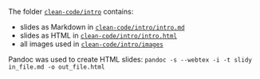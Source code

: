The folder [`clean-code/intro`](https://github.com/RISE-UNIBAS/clean-code/tree/main/intro) contains:

- slides as Markdown in [`clean-code/intro/intro.md`](https://github.com/RISE-UNIBAS/clean-code/tree/main/intro/intro.md) 
- slides as HTML in [`clean-code/intro/intro.html`](https://github.com/RISE-UNIBAS/clean-code/tree/main/intro/intro.html)
- all images used in [`clean-code/intro/images`](https://github.com/RISE-UNIBAS/clean-code/tree/intro/intro/images)

Pandoc was used to create HTML slides: `pandoc -s --webtex -i -t slidy in_file.md -o out_file.html`
